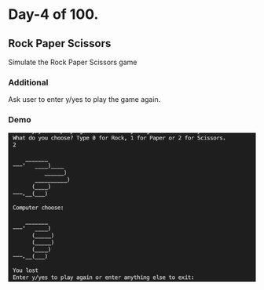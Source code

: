 # Day-4 of 100.

## Rock Paper Scissors

Simulate the Rock Paper Scissors game

### Additional
Ask user to enter y/yes to play the game again.

### Demo
![screenshot](day4.png)